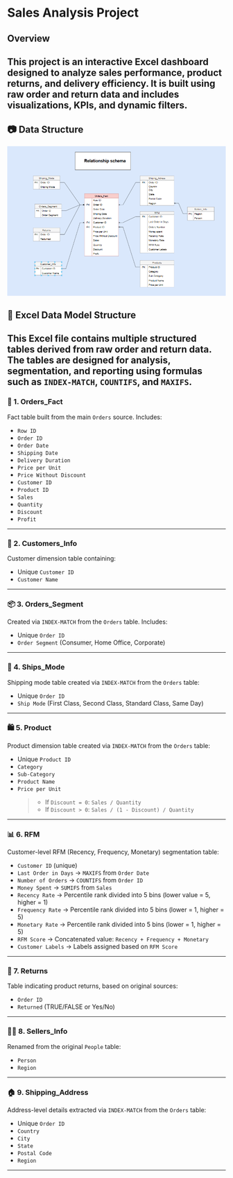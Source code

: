 # Sales Analysis Project

## Overview

This project is an interactive Excel dashboard designed to analyze sales performance, product returns, and delivery efficiency. It is built using raw order and return data and includes visualizations, KPIs, and dynamic filters.
---

## 📷 Data Structure

![Table Structure](File_Schema/Table_Relation.png)

## 📁 Excel Data Model Structure

This Excel file contains multiple structured tables derived from raw order and return data. The tables are designed for analysis, segmentation, and reporting using formulas such as `INDEX-MATCH`, `COUNTIFS`, and `MAXIFS`.
---

### 🧾 1. Orders_Fact

Fact table built from the main `Orders` source. Includes:

- `Row ID`
- `Order ID`
- `Order Date`
- `Shipping Date`
- `Delivery Duration`
- `Price per Unit`
- `Price Without Discount`
- `Customer ID`
- `Product ID`
- `Sales`
- `Quantity`
- `Discount`
- `Profit`

---

### 👤 2. Customers_Info

Customer dimension table containing:

- Unique `Customer ID`
- `Customer Name`

---

### 📦 3. Orders_Segment

Created via `INDEX-MATCH` from the `Orders` table. Includes:

- Unique `Order ID`
- `Order Segment` (Consumer, Home Office, Corporate)

---

### 🚚 4. Ships_Mode

Shipping mode table created via `INDEX-MATCH` from the `Orders` table:

- Unique `Order ID`
- `Ship Mode` (First Class, Second Class, Standard Class, Same Day)

---

### 🛍 5. Product

Product dimension table created via `INDEX-MATCH` from the `Orders` table:

- Unique `Product ID`
- `Category`
- `Sub-Category`
- `Product Name`
- `Price per Unit`  
  > - If `Discount = 0`: `Sales / Quantity`  
  > - If `Discount > 0`: `Sales / (1 - Discount) / Quantity`

---

### 📊 6. RFM

Customer-level RFM (Recency, Frequency, Monetary) segmentation table:

- `Customer ID` (unique)
- `Last Order in Days` → `MAXIFS` from `Order Date`
- `Number of Orders` → `COUNTIFS` from `Order ID`
- `Money Spent` → `SUMIFS` from `Sales`
- `Recency Rate` → Percentile rank divided into 5 bins (lower value = 5, higher = 1)
- `Frequency Rate` → Percentile rank divided into 5 bins (lower = 1, higher = 5)
- `Monetary Rate` → Percentile rank divided into 5 bins (lower = 1, higher = 5)
- `RFM Score` → Concatenated value: `Recency + Frequency + Monetary`
- `Customer Labels` → Labels assigned based on `RFM Score`

---

### 🔁 7. Returns

Table indicating product returns, based on original sources:

- `Order ID`
- `Returned` (TRUE/FALSE or Yes/No)

---

### 🧑‍💼 8. Sellers_Info

Renamed from the original `People` table:

- `Person`
- `Region`

---

### 🏠 9. Shipping_Address

Address-level details extracted via `INDEX-MATCH` from the `Orders` table:

- Unique `Order ID`
- `Country`
- `City`
- `State`
- `Postal Code`
- `Region`

---




